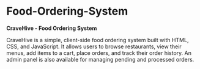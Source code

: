# Food-Ordering-System

  **CraveHive - Food Ordering System**

CraveHive is a simple, client-side food ordering system built with HTML, CSS, and JavaScript. It allows users to browse restaurants, view their menus, add items to a cart, place orders, and track their order history. An admin panel is also available for managing pending and processed orders.
